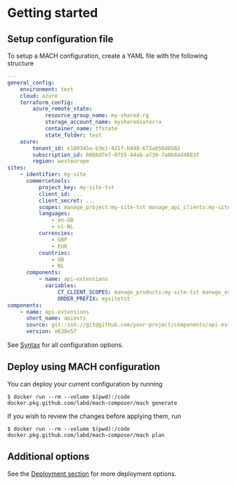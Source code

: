 # Getting started

## Setup configuration file

To setup a MACH configuration, create a YAML file with the following structure

``` yaml
---
general_config:
    environment: test
    cloud: azure
    terraform_config:
        azure_remote_state:
            resource_group_name: my-shared-rg
            storage_account_name: mysharedsaterra
            container_name: tfstate
            state_folder: test
    azure:
        tenant_id: e180345a-b3e1-421f-b448-672ab50d8502
        subscription_id: 086bd7e7-0755-44ab-a730-7a0b8ad4883f
        region: westeurope
sites:
    - identifier: my-site
      commercetools:
          project_key: my-site-tst
          client_id: ...
          client_secret: ...
          scopes: manage_project:my-site-tst manage_api_clients:my-site-tst view_api_clients:my-site-tst
          languages:
              - en-GB
              - nl-NL
          currencies:
              - GBP
              - EUR
          countries:
              - GB
              - NL
      components:
          - name: api-extensions
            variables:
                CT_CLIENT_SCOPES: manage_products:my-site-tst manage_orders:my-site-tst
                ORDER_PREFIX: mysitetst
components:
    - name: api-extensions
      short_name: apiexts
      source: git::ssh://git@github.com/your-project/components/api-extensions-component.git//terraform
      version: e638e57
```

See [Syntax](./syntax.md) for all configuration options.

## Deploy using MACH configuration

You can deploy your current configuration by running

    $ docker run --rm --volume $(pwd):/code docker.pkg.github.com/labd/mach-composer/mach generate

If you wish to review the changes before applying them, run

    $ docker run --rm --volume $(pwd):/code docker.pkg.github.com/labd/mach-composer/mach plan

## Additional options
See the [Deployment section](./#deployment/index.md) for more deployment options.
